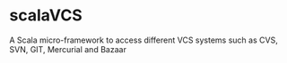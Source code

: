scalaVCS
========

A Scala micro-framework to access different VCS systems such as CVS, SVN, GIT, Mercurial and Bazaar
